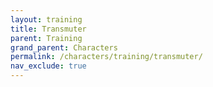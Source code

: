 ```yaml
---
layout: training
title: Transmuter
parent: Training
grand_parent: Characters
permalink: /characters/training/transmuter/
nav_exclude: true
---
```

